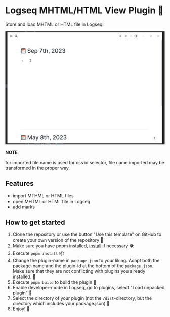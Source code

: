 # Logseq MHTML/HTML View Plugin 🚀

Store and load MHTML or HTML file in Logseq!

![example](./example.gif)

**NOTE**

for imported file name is used for css id selector, file name imported may be transformed in the proper way.

## Features

- import MTHML or HTML files
- open MHTML or HTML file in Logseq
- add marks

## How to get started
1. Clone the repository or use the button "Use this template" on GitHub to create your own version of the repository 🔨
2. Make sure you have pnpm installed, [install](https://pnpm.io/installation) if necessary 🛠
3. Execute `pnpm install` 📦
4. Change the plugin-name in `package.json` to your liking. Adapt both the package-name and the plugin-id at the bottom of the `package.json`. Make sure that they are not conflicting with plugins you already installed. 📝
5. Execute `pnpm build` to build the plugin 🚧
6. Enable developer-mode in Logseq, go to plugins, select "Load unpacked plugin" 🔌
7. Select the directory of your plugin (not the `/dist`-directory, but the directory which includes your package.json) 📂
8. Enjoy! 🎉
